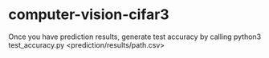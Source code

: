 # computer-vision-cifar3

Once you have prediction results, generate test accuracy by calling
python3 test_accuracy.py <prediction/results/path.csv>